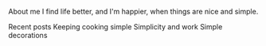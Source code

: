 About me
I find life better, and I'm happier, when things are nice and simple.

Recent posts
Keeping cooking simple
Simplicity and work
Simple decorations